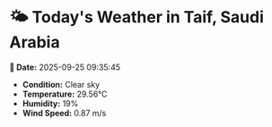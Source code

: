 # 🌤️ Today's Weather in Taif, Saudi Arabia

**📅 Date:** 2025-09-25 09:35:45

- **Condition:** Clear sky
- **Temperature:** 29.56°C
- **Humidity:** 19%
- **Wind Speed:** 0.87 m/s
